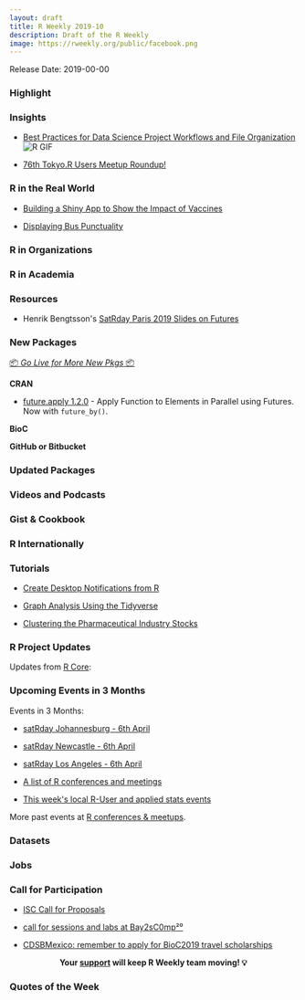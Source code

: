 ```yaml
---
layout: draft
title: R Weekly 2019-10
description: Draft of the R Weekly
image: https://rweekly.org/public/facebook.png
---
```


Release Date: 2019-00-00

###  Highlight



### Insights
* [Best Practices for Data Science Project Workflows and File Organization](https://github.com/moldach/project-directory)
![R GIF](http://g.recordit.co/JGiwsAbnLs.gif)

+ [76th Tokyo.R Users Meetup Roundup!](https://ryo-n7.github.io/2019-03-07-tokyoR-76-roundup/)


### R in the Real World

* [Building a Shiny App to Show the Impact of Vaccines](http://sandsynligvis.dk/2019/03/06/building-a-shiny-app-to-show-the-impact-of-vaccines/)

* [Displaying Bus Punctuality](https://notstatschat.rbind.io/2019/03/01/displaying-bus-punctuality/)

###  R in Organizations



###  R in Academia



###  Resources

- Henrik Bengtsson's [SatRday Paris 2019 Slides on Futures](https://www.jottr.org/2019/03/07/future-satrdayparis2019-slides/)


###  New Packages

<p class="added-hostname"><a href="https://rweekly.org/live" target="_blank" class="externalLink">📦 <i>Go Live for More New Pkgs</i> 📦</a></p>

**CRAN**

- [future.apply 1.2.0](https://cran.r-project.org/package=future.apply) - Apply Function to Elements in Parallel using Futures. Now with `future_by()`.


**BioC**



**GitHub or Bitbucket**



### Updated Packages



###  Videos and Podcasts



### Gist & Cookbook



### R Internationally



###  Tutorials

+ [Create Desktop Notifications from R](https://towardsdatascience.com/create-desktop-notifications-from-r-7aeefa90d649)

+ [Graph Analysis Using the Tidyverse](https://rviews.rstudio.com/2019/03/06/intro-to-graph-analysis/)

+ [Clustering the Pharmaceutical Industry Stocks](https://toscano84.github.io/2019/03/clustering-the-pharmaceutical-industry-stocks/)


<!--<div class="post-more-begi
n></div><div class="post-more-end"></div>-->

###  R Project Updates

Updates from [R Core](http://developer.r-project.org/blosxom.cgi/R-devel/NEWS):


###  Upcoming Events in 3 Months

Events in 3 Months:

+ [satRday Johannesburg - 6th April](https://joburg2019.satrdays.org/)

+ [satRday Newcastle - 6th April](https://newcastle2019.satrdays.org/)

+ [satRday Los Angeles - 6th April](https://losangeles2019.satrdays.org/)

+ [A list of R conferences and meetings](https://jumpingrivers.github.io/meetingsR/events.html)

+ [This week's local R-User and applied stats events](https://community.rstudio.com/c/irl)

More past events at [R conferences & meetups](https://conf.rweekly.org).

### Datasets




### Jobs




###  Call for Participation

+ [ISC Call for Proposals](https://www.r-consortium.org/blog/2019/02/26/isc-call-for-proposals)

+ [call for sessions and labs at Bay2sC0mp²⁰](https://xianblog.wordpress.com/2019/02/22/call-for-sessions-and-labs-at-bay2sc0mp/)

+ [CDSBMexico: remember to apply for BioC2019 travel scholarships](http://feedproxy.google.com/~r/FellgernonBit-rstats/~3/XBRV1ziVO58/)

<p class="hide-support added-hostname support-rweekly" style="text-align: center;font-weight: bold;">Your <a class="non-visited externalLink" href="https://www.patreon.com/rweekly" onclick="pas(this)">support</a> will keep R Weekly team moving! 💡</p>

###  Quotes of the Week
